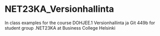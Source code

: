 # NET23KA_Versionhallinta
In class examples for the course DOHJEE.1 Versionhallinta ja Git 449b for student group .NET23KA at Business College Helsinki 
